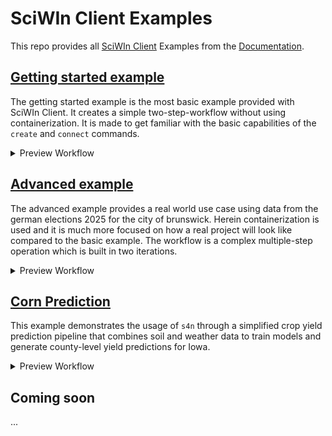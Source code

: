 # SciWIn Client Examples
This repo provides all [SciWIn Client](https://github.com/fairagro/m4.4_sciwin_client) Examples from the [Documentation](https://fairagro.github.io/m4.4_sciwin_client/).

## [Getting started example](https://github.com/fairagro/m4.4_sciwin_client_demo_basic/tree/complete_run)
The getting started example is the most basic example provided with SciWIn Client. It creates a simple two-step-workflow without using containerization. It is made to get familiar with the basic capabilities of the `create` and `connect` commands.
<details><summary>Preview Workflow</summary>
<img src="https://raw.githubusercontent.com/fairagro/m4.4_sciwin_client_demo_basic/complete_run/workflow.svg" alt="workflow"/>
</details>

## [Advanced example](https://github.com/fairagro/m4.4_sciwin_client_demo/tree/complete_run)
The advanced example provides a real world use case using data from the german elections 2025 for the city of brunswick. Herein containerization is used and it is much more focused on how a real project will look like compared to the basic example. The workflow is a complex multiple-step operation which is built in two iterations.
<details><summary>Preview Workflow</summary>
<img src="https://raw.githubusercontent.com/fairagro/m4.4_sciwin_client_demo/complete_run/workflow_final.svg" alt="workflow"/>
</details>

## [Corn Prediction](https://github.com/fairagro/m4.4_demo_corn_prediction_iowa)
This example demonstrates the usage of `s4n`  through a simplified crop yield prediction pipeline that combines soil and weather data to train models and generate county-level yield predictions for Iowa.
<details><summary>Preview Workflow</summary>
<img src="https://raw.githubusercontent.com/fairagro/m4.4_demo_corn_prediction_iowa/run/workflow.svg" alt="workflow"/>
</details>


## Coming soon
...
